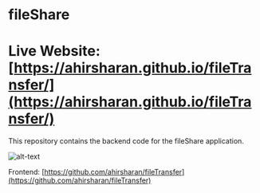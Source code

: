 # fileShare
# Live Website: [https://ahirsharan.github.io/fileTransfer/](https://ahirsharan.github.io/fileTransfer/)

This repository contains the backend code for the fileShare application.

![alt-text](https://i.ibb.co/rwfLcvK/up1.jpg) 

Frontend: [https://github.com/ahirsharan/fileTransfer](https://github.com/ahirsharan/fileTransfer)
